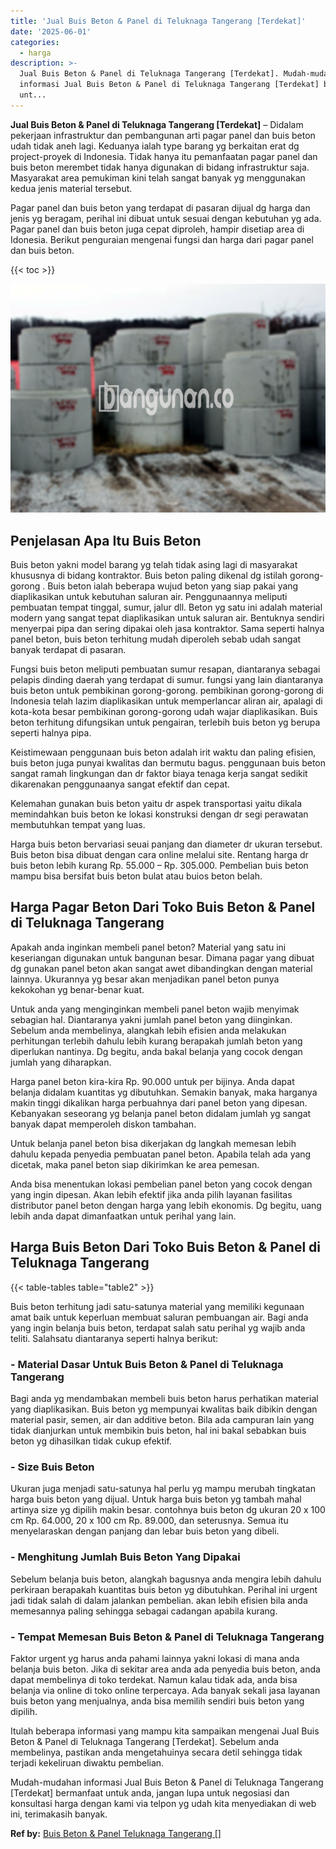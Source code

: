 ```yaml
---
title: 'Jual Buis Beton & Panel di Teluknaga Tangerang [Terdekat]'
date: '2025-06-01'
categories:
  - harga
description: >-
  Jual Buis Beton & Panel di Teluknaga Tangerang [Terdekat]. Mudah-mudahan
  informasi Jual Buis Beton & Panel di Teluknaga Tangerang [Terdekat] bermanfaat
  unt...
---
```


**Jual Buis Beton & Panel di Teluknaga Tangerang \[Terdekat\]** – Didalam pekerjaan infrastruktur dan pembangunan arti pagar panel dan buis beton udah tidak aneh lagi. Keduanya ialah type barang yg berkaitan erat dg project-proyek di Indonesia. Tidak hanya itu pemanfaatan pagar panel dan buis beton merembet tidak hanya digunakan di bidang infrastruktur saja. Masyarakat area pemukiman kini telah sangat banyak yg menggunakan kedua jenis material tersebut.

Pagar panel dan buis beton yang terdapat di pasaran dijual dg harga dan jenis yg beragam, perihal ini dibuat untuk sesuai dengan kebutuhan yg ada. Pagar panel dan buis beton juga cepat diproleh, hampir disetiap area di Idonesia. Berikut penguraian mengenai fungsi dan harga dari pagar panel dan buis beton.

{{< toc >}}

![Jual Buis Beton & Panel di Teluknaga Tangerang [Terdekat]](/images/jual-panel-buis-beton-murah-52.png)

## Penjelasan Apa Itu Buis Beton

Buis beton yakni model barang yg telah tidak asing lagi di masyarakat khususnya di bidang kontraktor. Buis beton paling dikenal dg istilah gorong-gorong . Buis beton ialah beberapa wujud beton yang siap pakai yang diaplikasikan untuk kebutuhan saluran air. Penggunaannya meliputi pembuatan tempat tinggal, sumur, jalur dll. Beton yg satu ini adalah material modern yang sangat tepat diaplikasikan untuk saluran air. Bentuknya sendiri menyerpai pipa dan sering dipakai oleh jasa kontraktor. Sama seperti halnya panel beton, buis beton terhitung mudah diperoleh sebab udah sangat banyak terdapat di pasaran.

Fungsi buis beton meliputi pembuatan sumur resapan, diantaranya sebagai pelapis dinding daerah yang terdapat di sumur. fungsi yang lain diantaranya buis beton untuk pembikinan gorong-gorong. pembikinan gorong-gorong di Indonesia telah lazim diaplikasikan untuk memperlancar aliran air, apalagi di kota-kota besar pembikinan gorong-gorong udah wajar diaplikasikan. Buis beton terhitung difungsikan untuk pengairan, terlebih buis beton yg berupa seperti halnya pipa.

Keistimewaan penggunaan buis beton adalah irit waktu dan paling efisien, buis beton juga punyai kwalitas dan bermutu bagus. penggunaan buis beton sangat ramah lingkungan dan dr faktor biaya tenaga kerja sangat sedikit dikarenakan penggunaanya sangat efektif dan cepat.

Kelemahan gunakan buis beton yaitu dr aspek transportasi yaitu dikala memindahkan buis beton ke lokasi konstruksi dengan dr segi perawatan membutuhkan tempat yang luas.

Harga buis beton bervariasi seuai panjang dan diameter dr ukuran tersebut. Buis beton bisa dibuat dengan cara online melalui site. Rentang harga dr buis beton lebih kurang Rp. 55.000 – Rp. 305.000. Pembelian buis beton mampu bisa bersifat buis beton bulat atau buios beton belah.

## Harga Pagar Beton Dari Toko Buis Beton & Panel di Teluknaga Tangerang

Apakah anda inginkan membeli panel beton? Material yang satu ini keseriangan digunakan untuk bangunan besar. Dimana pagar yang dibuat dg gunakan panel beton akan sangat awet dibandingkan dengan material lainnya. Ukurannya yg besar akan menjadikan panel beton punya kekokohan yg benar-benar kuat.

Untuk anda yang menginginkan membeli panel beton wajib menyimak sebagian hal. Diantaranya yakni jumlah panel beton yang diinginkan. Sebelum anda membelinya, alangkah lebih efisien anda melakukan perhitungan terlebih dahulu lebih kurang berapakah jumlah beton yang diperlukan nantinya. Dg begitu, anda bakal belanja yang cocok dengan jumlah yang diharapkan.

Harga panel beton kira-kira Rp. 90.000 untuk per bijinya. Anda dapat belanja didalam kuantitas yg dibutuhkan. Semakin banyak, maka harganya makin tinggi dikalikan harga perbuahnya dari panel beton yang dipesan. Kebanyakan seseorang yg belanja panel beton didalam jumlah yg sangat banyak dapat memperoleh diskon tambahan.

Untuk belanja panel beton bisa dikerjakan dg langkah memesan lebih dahulu kepada penyedia pembuatan panel beton. Apabila telah ada yang dicetak, maka panel beton siap dikirimkan ke area pemesan.

Anda bisa menentukan lokasi pembelian panel beton yang cocok dengan yang ingin dipesan. Akan lebih efektif jika anda pilih layanan fasilitas distributor panel beton dengan harga yang lebih ekonomis. Dg begitu, uang lebih anda dapat dimanfaatkan untuk perihal yang lain.

## Harga Buis Beton Dari Toko Buis Beton & Panel di Teluknaga Tangerang

{{< table-tables table="table2" >}}

Buis beton terhitung jadi satu-satunya material yang memiliki kegunaan amat baik untuk keperluan membuat saluran pembuangan air. Bagi anda yang ingin belanja buis beton, terdapat salah satu perihal yg wajib anda teliti. Salahsatu diantaranya seperti halnya berikut:

### \- Material Dasar Untuk Buis Beton & Panel di Teluknaga Tangerang

Bagi anda yg mendambakan membeli buis beton harus perhatikan material yang diaplikasikan. Buis beton yg mempunyai kwalitas baik dibikin dengan material pasir, semen, air dan additive beton. Bila ada campuran lain yang tidak dianjurkan untuk membikin buis beton, hal ini bakal sebabkan buis beton yg dihasilkan tidak cukup efektif.

### \- Size Buis Beton

Ukuran juga menjadi satu-satunya hal perlu yg mampu merubah tingkatan harga buis beton yang dijual. Untuk harga buis beton yg tambah mahal artinya size yg dipilih makin besar. contohnya buis beton dg ukuran 20 x 100 cm Rp. 64.000, 20 x 100 cm Rp. 89.000, dan seterusnya. Semua itu menyelaraskan dengan panjang dan lebar buis beton yang dibeli.

### \- Menghitung Jumlah Buis Beton Yang Dipakai

Sebelum belanja buis beton, alangkah bagusnya anda mengira lebih dahulu perkiraan berapakah kuantitas buis beton yg dibutuhkan. Perihal ini urgent jadi tidak salah di dalam jalankan pembelian. akan lebih efisien bila anda memesannya paling sehingga sebagai cadangan apabila kurang.

### \- Tempat Memesan Buis Beton & Panel di Teluknaga Tangerang

Faktor urgent yg harus anda pahami lainnya yakni lokasi di mana anda belanja buis beton. Jika di sekitar area anda ada penyedia buis beton, anda dapat membelinya di toko terdekat. Namun kalau tidak ada, anda bisa belanja via online di toko online terpercaya. Ada banyak sekali jasa layanan buis beton yang menjualnya, anda bisa memilih sendiri buis beton yang dipilih.

Itulah beberapa informasi yang mampu kita sampaikan mengenai Jual Buis Beton & Panel di Teluknaga Tangerang \[Terdekat\]. Sebelum anda membelinya, pastikan anda mengetahuinya secara detil sehingga tidak terjadi kekeliruan diwaktu pembelian.

Mudah-mudahan informasi Jual Buis Beton & Panel di Teluknaga Tangerang \[Terdekat\] bermanfaat untuk anda, jangan lupa untuk negosiasi dan konsultasi harga dengan kami via telpon yg udah kita menyediakan di web ini, terimakasih banyak.

**Ref by:** [Buis Beton & Panel Teluknaga Tangerang []](https://id.wikipedia.org/wiki/Buis)
